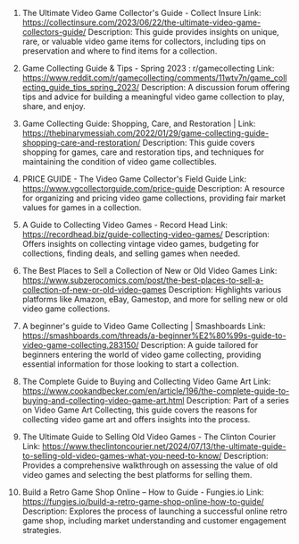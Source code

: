 1. The Ultimate Video Game Collector's Guide - Collect Insure
   Link: https://collectinsure.com/2023/06/22/the-ultimate-video-game-collectors-guide/
   Description: This guide provides insights on unique, rare, or valuable video game items for collectors, including tips on preservation and where to find items for a collection.

2. Game Collecting Guide & Tips - Spring 2023 : r/gamecollecting
   Link: https://www.reddit.com/r/gamecollecting/comments/11wtv7n/game_collecting_guide_tips_spring_2023/
   Description: A discussion forum offering tips and advice for building a meaningful video game collection to play, share, and enjoy.

3. Game Collecting Guide: Shopping, Care, and Restoration |
   Link: https://thebinarymessiah.com/2022/01/29/game-collecting-guide-shopping-care-and-restoration/
   Description: This guide covers shopping for games, care and restoration tips, and techniques for maintaining the condition of video game collectibles.

4. PRICE GUIDE - The Video Game Collector's Field Guide
   Link: https://www.vgcollectorguide.com/price-guide
   Description: A resource for organizing and pricing video game collections, providing fair market values for games in a collection.

5. A Guide to Collecting Video Games - Record Head
   Link: https://recordhead.biz/guide-collecting-video-games/
   Description: Offers insights on collecting vintage video games, budgeting for collections, finding deals, and selling games when needed.

6. The Best Places to Sell a Collection of New or Old Video Games
   Link: https://www.subzerocomics.com/post/the-best-places-to-sell-a-collection-of-new-or-old-video-games
   Description: Highlights various platforms like Amazon, eBay, Gamestop, and more for selling new or old video game collections.

7. A beginner's guide to Video Game Collecting | Smashboards
   Link: https://smashboards.com/threads/a-beginner%E2%80%99s-guide-to-video-game-collecting.283150/
   Description: A guide tailored for beginners entering the world of video game collecting, providing essential information for those looking to start a collection.

8. The Complete Guide to Buying and Collecting Video Game Art
   Link: https://www.cookandbecker.com/en/article/196/the-complete-guide-to-buying-and-collecting-video-game-art.html
   Description: Part of a series on Video Game Art Collecting, this guide covers the reasons for collecting video game art and offers insights into the process.

9. The Ultimate Guide to Selling Old Video Games - The Clinton Courier
   Link: https://www.theclintoncourier.net/2024/07/13/the-ultimate-guide-to-selling-old-video-games-what-you-need-to-know/
   Description: Provides a comprehensive walkthrough on assessing the value of old video games and selecting the best platforms for selling them.

10. Build a Retro Game Shop Online – How to Guide - Fungies.io
    Link: https://fungies.io/build-a-retro-game-shop-online-how-to-guide/
    Description: Explores the process of launching a successful online retro game shop, including market understanding and customer engagement strategies.